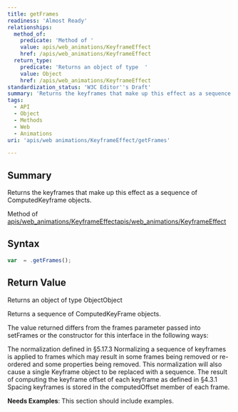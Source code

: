 ```yaml
---
title: getFrames
readiness: 'Almost Ready'
relationships:
  method_of:
    predicate: 'Method of '
    value: apis/web_animations/KeyframeEffect
    href: /apis/web_animations/KeyframeEffect
  return_type:
    predicate: 'Returns an object of type  '
    value: Object
    href: /apis/web_animations/KeyframeEffect
standardization_status: 'W3C Editor''s Draft'
summary: 'Returns the keyframes that make up this effect as a sequence of ComputedKeyframe objects.'
tags:
  - API
  - Object
  - Methods
  - Web
  - Animations
uri: 'apis/web animations/KeyframeEffect/getFrames'

---
```

## <span>Summary</span>

Returns the keyframes that make up this effect as a sequence of ComputedKeyframe objects.

Method of [apis/web\_animations/KeyframeEffect](/apis/web_animations/KeyframeEffect)[apis/web\_animations/KeyframeEffect](/apis/web_animations/KeyframeEffect)

## <span>Syntax</span>

``` js
var  = .getFrames();
```

## <span>Return Value</span>

Returns an object of type ObjectObject

Returns a sequence of ComputedKeyFrame objects.

The value returned differs from the frames parameter passed into setFrames or the constructor for this interface in the following ways:

The normalization defined in §5.17.3 Normalizing a sequence of keyframes is applied to frames which may result in some frames being removed or re-ordered and some properties being removed. This normalization will also cause a single Keyframe object to be replaced with a sequence. The result of computing the keyframe offset of each keyframe as defined in §4.3.1 Spacing keyframes is stored in the computedOffset member of each frame.

**Needs Examples**: This section should include examples.

